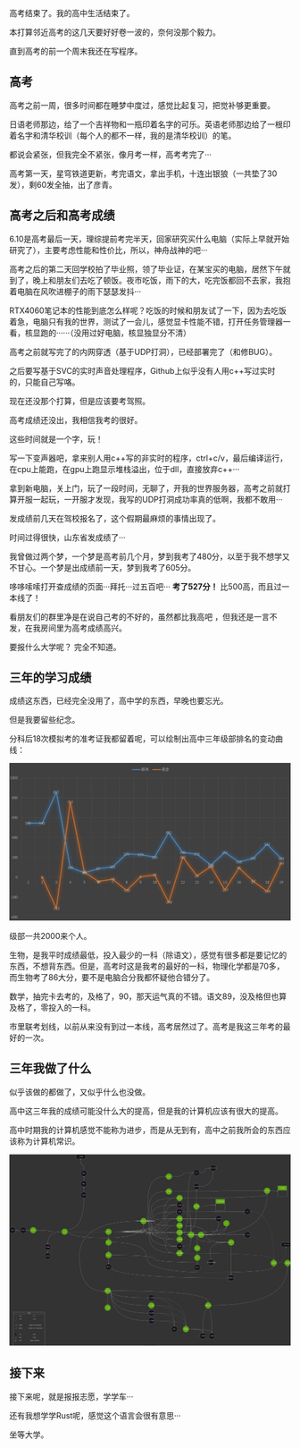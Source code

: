 高考结束了。我的高中生活结束了。

本打算邻近高考的这几天要好好卷一波的，奈何没那个毅力。

直到高考的前一个周末我还在写程序。

## 高考

高考之前一周，很多时间都在睡梦中度过，感觉比起复习，把觉补够更重要。

日语老师那边，给了一个吉祥物和一瓶印着名字的可乐。英语老师那边给了一根印着名字和清华校训（每个人的都不一样，我的是清华校训）的笔。

都说会紧张，但我完全不紧张，像月考一样，高考考完了···

高考第一天，星穹铁道更新，考完语文，拿出手机，十连出银狼（一共垫了30发），剩60发全抽，出了彦青。

## 高考之后和高考成绩

6.10是高考最后一天，理综提前考完半天，回家研究买什么电脑（实际上早就开始研究了），主要考虑性能和性价比，所以，神舟战神的吧···

高考之后的第二天回学校拍了毕业照，领了毕业证，在某宝买的电脑，居然下午就到了，晚上和朋友们去吃了顿饭。夜市吃饭，雨下的大，吃完饭都回不去家，我抱着电脑在风吹进棚子的雨下瑟瑟发抖···

RTX4060笔记本的性能到底怎么样呢？吃饭的时候和朋友试了一下，因为去吃饭着急，电脑只有我的世界，测试了一会儿，感觉显卡性能不错，打开任务管理器一看，核显跑的······（没用过好电脑，核显独显分不清）

高考之前就写完了的内网穿透（基于UDP打洞），已经部署完了（和修BUG）。

之后要写基于SVC的实时声音处理程序，Github上似乎没有人用c++写过实时的，只能自己写咯。

现在还没那个打算，但是应该要考驾照。

高考成绩还没出，我相信我考的很好。

这些时间就是一个字，玩！

写一下变声器吧，拿来别人用c++写的非实时的程序，ctrl+c/v，最后编译运行，在cpu上能跑，在gpu上跑显示堆栈溢出，位于dll，直接放弃c++···

拿到新电脑，关上门，玩了一段时间，无聊了，开我的世界服务器，高考之前就打算开服一起玩，一开服才发现，我写的UDP打洞成功率真的低啊，我都不敢用···

发成绩前几天在驾校报名了，这个假期最麻烦的事情出现了。

时间过得很快，山东省发成绩了···

我曾做过两个梦，一个梦是高考前几个月，梦到我考了480分，以至于我不想学又不甘心。一个梦是出成绩前一天，梦到我考了605分。

哆哆嗦嗦打开查成绩的页面···拜托···过五百吧··· **考了527分！** 比500高，而且过一本线了！

看朋友们的群里净是在说自己考的不好的，虽然都比我高吧 ，但我还是一言不发，在我房间里为高考成绩高兴。

要报什么大学呢？ 完全不知道。

## 三年的学习成绩

成绩这东西，已经完全没用了，高中学的东西，早晚也要忘光。

但是我要留些纪念。

分科后18次模拟考的准考证我都留着呢，可以绘制出高中三年级部排名的变动曲线：

![](/datas/images/45-2.png)

级部一共2000来个人。

生物，是我平时成绩最低，投入最少的一科（除语文），感觉有很多都是要记忆的东西，不想背东西。但是，高考时这是我考的最好的一科，物理化学都是70多，而生物考了86大分，要不是电脑合分我都怀疑他合错分了。

数学，抽完卡去考的，及格了，90，那天运气真的不错。语文89，没及格但也算及格了，零投入的一科。

市里联考划线，以前从来没有到过一本线，高考居然过了。高考是我这三年考的最好的一次。

## 三年我做了什么

似乎该做的都做了，又似乎什么也没做。

高中这三年我的成绩可能没什么大的提高，但是我的计算机应该有很大的提高。

高中时期我的计算机感觉不能称为进步，而是从无到有，高中之前我所会的东西应该称为计算机常识。

![](/datas/images/45-3.svg)

## 接下来

 

接下来呢，就是报报志愿，学学车···

还有我想学学Rust呢，感觉这个语言会很有意思···

坐等大学。
